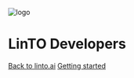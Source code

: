 ![logo](_media/icon.svg)

# LinTO Developers

[Back to linto.ai](https://linto.ai)
[Getting started](#documentation)
